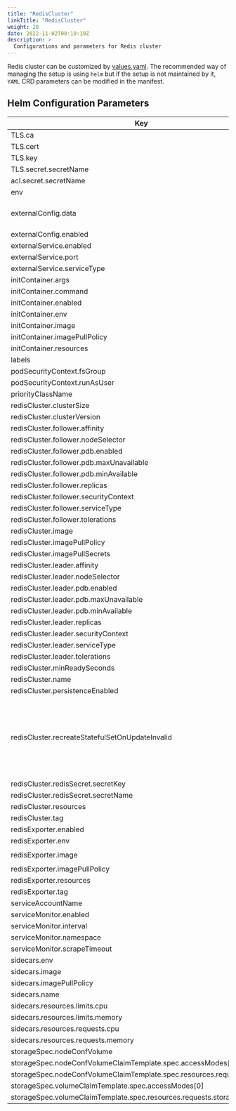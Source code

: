 ```yaml
---
title: "RedisCluster"
linkTitle: "RedisCluster"
weight: 20
date: 2022-11-02T00:19:19Z
description: >
  Configurations and parameters for Redis cluster
---
```


Redis cluster can be customized by [values.yaml](https://github.com/OT-CONTAINER-KIT/redis-operator/blob/master/charts/redis-cluster/values.yaml). The recommended way of managing the setup is using `helm` but if the setup is not maintained by it, `YAML` CRD parameters can be modified in the manifest.

## Helm Configuration Parameters

| Key                                                                     | Type   | Default                                                                  | Description                                                                                                                                                           |
|-------------------------------------------------------------------------|--------|--------------------------------------------------------------------------|-----------------------------------------------------------------------------------------------------------------------------------------------------------------------|
| TLS.ca                                                                  | string | `"ca.key"`                                                               |                                                                                                                                                                       |
| TLS.cert                                                                | string | `"tls.crt"`                                                              |                                                                                                                                                                       |
| TLS.key                                                                 | string | `"tls.key"`                                                              |                                                                                                                                                                       |
| TLS.secret.secretName                                                   | string | `""`                                                                     |                                                                                                                                                                       |
| acl.secret.secretName                                                   | string | `""`                                                                     |                                                                                                                                                                       |
| env                                                                     | list   | `[]`                                                                     |                                                                                                                                                                       |
| externalConfig.data                                                     | string | `"tcp-keepalive 400\nslowlog-max-len 158\nstream-node-max-bytes 2048\n"` |                                                                                                                                                                       |
| externalConfig.enabled                                                  | bool   | `false`                                                                  |                                                                                                                                                                       |
| externalService.enabled                                                 | bool   | `false`                                                                  |                                                                                                                                                                       |
| externalService.port                                                    | int    | `6379`                                                                   |                                                                                                                                                                       |
| externalService.serviceType                                             | string | `"LoadBalancer"`                                                         |                                                                                                                                                                       |
| initContainer.args                                                      | list   | `[]`                                                                     |                                                                                                                                                                       |
| initContainer.command                                                   | list   | `[]`                                                                     |                                                                                                                                                                       |
| initContainer.enabled                                                   | bool   | `false`                                                                  |                                                                                                                                                                       |
| initContainer.env                                                       | list   | `[]`                                                                     |                                                                                                                                                                       |
| initContainer.image                                                     | string | `""`                                                                     |                                                                                                                                                                       |
| initContainer.imagePullPolicy                                           | string | `"IfNotPresent"`                                                         |                                                                                                                                                                       |
| initContainer.resources                                                 | object | `{}`                                                                     |                                                                                                                                                                       |
| labels                                                                  | object | `{}`                                                                     |                                                                                                                                                                       |
| podSecurityContext.fsGroup                                              | int    | `1000`                                                                   |                                                                                                                                                                       |
| podSecurityContext.runAsUser                                            | int    | `1000`                                                                   |                                                                                                                                                                       |
| priorityClassName                                                       | string | `""`                                                                     |                                                                                                                                                                       |
| redisCluster.clusterSize                                                | int    | `3`                                                                      |                                                                                                                                                                       |
| redisCluster.clusterVersion                                             | string | `"v7"`                                                                   |                                                                                                                                                                       |
| redisCluster.follower.affinity                                          | string | `nil`                                                                    |                                                                                                                                                                       |
| redisCluster.follower.nodeSelector                                      | string | `nil`                                                                    |                                                                                                                                                                       |
| redisCluster.follower.pdb.enabled                                       | bool   | `false`                                                                  |                                                                                                                                                                       |
| redisCluster.follower.pdb.maxUnavailable                                | int    | `1`                                                                      |                                                                                                                                                                       |
| redisCluster.follower.pdb.minAvailable                                  | int    | `1`                                                                      |                                                                                                                                                                       |
| redisCluster.follower.replicas                                          | int    | `3`                                                                      |                                                                                                                                                                       |
| redisCluster.follower.securityContext                                   | object | `{}`                                                                     |                                                                                                                                                                       |
| redisCluster.follower.serviceType                                       | string | `"ClusterIP"`                                                            |                                                                                                                                                                       |
| redisCluster.follower.tolerations                                       | list   | `[]`                                                                     |                                                                                                                                                                       |
| redisCluster.image                                                      | string | `"quay.io/opstree/redis"`                                                |                                                                                                                                                                       |
| redisCluster.imagePullPolicy                                            | string | `"IfNotPresent"`                                                         |                                                                                                                                                                       |
| redisCluster.imagePullSecrets                                           | object | `{}`                                                                     |                                                                                                                                                                       |
| redisCluster.leader.affinity                                            | object | `{}`                                                                     |                                                                                                                                                                       |
| redisCluster.leader.nodeSelector                                        | string | `nil`                                                                    |                                                                                                                                                                       |
| redisCluster.leader.pdb.enabled                                         | bool   | `false`                                                                  |                                                                                                                                                                       |
| redisCluster.leader.pdb.maxUnavailable                                  | int    | `1`                                                                      |                                                                                                                                                                       |
| redisCluster.leader.pdb.minAvailable                                    | int    | `1`                                                                      |                                                                                                                                                                       |
| redisCluster.leader.replicas                                            | int    | `3`                                                                      |                                                                                                                                                                       |
| redisCluster.leader.securityContext                                     | object | `{}`                                                                     |                                                                                                                                                                       |
| redisCluster.leader.serviceType                                         | string | `"ClusterIP"`                                                            |                                                                                                                                                                       |
| redisCluster.leader.tolerations                                         | list   | `[]`                                                                     |                                                                                                                                                                       |
| redisCluster.minReadySeconds                                            | int    | `0`                                                                      |                                                                                                                                                                       |
| redisCluster.name                                                       | string | `""`                                                                     |                                                                                                                                                                       |
| redisCluster.persistenceEnabled                                         | bool   | `true`                                                                   |                                                                                                                                                                       |
| redisCluster.recreateStatefulSetOnUpdateInvalid                         | bool   | `false`                                                                  | Some fields of statefulset are immutable, such as volumeClaimTemplates. When set to true, the operator will delete the statefulset and recreate it. Default is false. |
| redisCluster.redisSecret.secretKey                                      | string | `""`                                                                     |                                                                                                                                                                       |
| redisCluster.redisSecret.secretName                                     | string | `""`                                                                     |                                                                                                                                                                       |
| redisCluster.resources                                                  | object | `{}`                                                                     |                                                                                                                                                                       |
| redisCluster.tag                                                        | string | `"v7.0.15"`                                                              |                                                                                                                                                                       |
| redisExporter.enabled                                                   | bool   | `false`                                                                  |                                                                                                                                                                       |
| redisExporter.env                                                       | list   | `[]`                                                                     |                                                                                                                                                                       |
| redisExporter.image                                                     | string | `"quay.io/opstree/redis-exporter"`                                       |                                                                                                                                                                       |
| redisExporter.imagePullPolicy                                           | string | `"IfNotPresent"`                                                         |                                                                                                                                                                       |
| redisExporter.resources                                                 | object | `{}`                                                                     |                                                                                                                                                                       |
| redisExporter.tag                                                       | string | `"v1.44.0"`                                                              |                                                                                                                                                                       |
| serviceAccountName                                                      | string | `""`                                                                     |                                                                                                                                                                       |
| serviceMonitor.enabled                                                  | bool   | `false`                                                                  |                                                                                                                                                                       |
| serviceMonitor.interval                                                 | string | `"30s"`                                                                  |                                                                                                                                                                       |
| serviceMonitor.namespace                                                | string | `"monitoring"`                                                           |                                                                                                                                                                       |
| serviceMonitor.scrapeTimeout                                            | string | `"10s"`                                                                  |                                                                                                                                                                       |
| sidecars.env                                                            | object | `{}`                                                                     |                                                                                                                                                                       |
| sidecars.image                                                          | string | `""`                                                                     |                                                                                                                                                                       |
| sidecars.imagePullPolicy                                                | string | `"IfNotPresent"`                                                         |                                                                                                                                                                       |
| sidecars.name                                                           | string | `""`                                                                     |                                                                                                                                                                       |
| sidecars.resources.limits.cpu                                           | string | `"100m"`                                                                 |                                                                                                                                                                       |
| sidecars.resources.limits.memory                                        | string | `"128Mi"`                                                                |                                                                                                                                                                       |
| sidecars.resources.requests.cpu                                         | string | `"50m"`                                                                  |                                                                                                                                                                       |
| sidecars.resources.requests.memory                                      | string | `"64Mi"`                                                                 |                                                                                                                                                                       |
| storageSpec.nodeConfVolume                                              | bool   | `true`                                                                   |                                                                                                                                                                       |
| storageSpec.nodeConfVolumeClaimTemplate.spec.accessModes[0]             | string | `"ReadWriteOnce"`                                                        |                                                                                                                                                                       |
| storageSpec.nodeConfVolumeClaimTemplate.spec.resources.requests.storage | string | `"1Gi"`                                                                  |                                                                                                                                                                       |
| storageSpec.volumeClaimTemplate.spec.accessModes[0]                     | string | `"ReadWriteOnce"`                                                        |                                                                                                                                                                       |
| storageSpec.volumeClaimTemplate.spec.resources.requests.storage         | string | `"1Gi"`                                                                  |                                                                                                                                                                       |